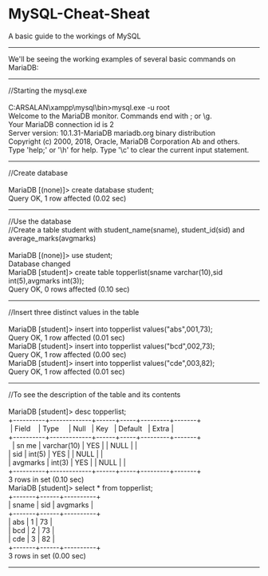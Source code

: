 # MySQL-Cheat-Sheat
A basic guide to the workings of MySQL
<hr>
We'll be seeing the working examples of several basic commands on MariaDB:
<hr>
//Starting the mysql.exe
<br><br>
C:ARSALAN\xampp\mysql\bin>mysql.exe -u root <br>
Welcome to the MariaDB monitor. Commands end with ; or \g.<br>
Your MariaDB connection id is 2<br>
Server version: 10.1.31-MariaDB mariadb.org binary distribution<br>
Copyright (c) 2000, 2018, Oracle, MariaDB Corporation Ab and others.<br>
Type 'help;' or '\h' for help. Type '\c' to clear the current input statement.<br>
<hr>
//Create database
<br><br>
MariaDB [(none)]> create database student;<br>
Query OK, 1 row affected (0.02 sec)<br>
<hr>
//Use the database<br>
//Create a table student with student_name(sname), student_id(sid) and average_marks(avgmarks)
<br><br>
MariaDB [(none)]> use student;<br>
Database changed<br>
MariaDB [student]> create table topperlist(sname varchar(10),sid int(5),avgmarks int(3));<br>
Query OK, 0 rows affected (0.10 sec)<br>
<hr>
//Insert three distinct values in the table
<br><br>
MariaDB [student]> insert into topperlist values("abs",001,73);<br>
Query OK, 1 row affected (0.01 sec)<br>
MariaDB [student]> insert into topperlist values("bcd",002,73);<br>
Query OK, 1 row affected (0.00 sec)<br>
MariaDB [student]> insert into topperlist values("cde",003,82);<br>
Query OK, 1 row affected (0.01 sec)<br>
<hr>
//To see the description of the table and its contents
<br><br>
MariaDB [student]> desc topperlist;<br>
+----------+-------------+------+-----+---------+-------+<br>
&nbsp;|&nbsp;Field&nbsp;&nbsp;&nbsp;&nbsp;|&nbsp;Type&nbsp;&nbsp;&nbsp;&nbsp;&nbsp;|&nbsp;Null&nbsp;&nbsp;&nbsp;|&nbsp;Key&nbsp;&nbsp;&nbsp;|&nbsp;Default&nbsp;&nbsp;&nbsp;|&nbsp;Extra&nbsp;|<br>
+----------+-------------+------+-----+---------+-------+<br>&nbsp;
| sn&nbsp;me    | varchar(10) | YES  |     | NULL    |       |<br>
| sid      | int(5)      | YES  |     | NULL    |       |<br>
| avgmarks | int(3)      | YES  |     | NULL    |       |<br>
+----------+-------------+------+-----+---------+-------+<br>
3 rows in set (0.10 sec)<br>
MariaDB [student]> select * from topperlist;<br>
+-------+------+----------+<br>
| sname | sid  | avgmarks |<br>
+-------+------+----------+<br>
| abs   |    1 |       73 |<br>
| bcd   |    2 |       73 |<br>
| cde   |    3 |       82 |<br>
+-------+------+----------+<br>
3 rows in set (0.00 sec)<br>
<hr>
